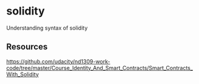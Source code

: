 # solidity
Understanding syntax of solidity


## Resources

https://github.com/udacity/nd1309-work-code/tree/master/Course_Identity_And_Smart_Contracts/Smart_Contracts_With_Solidity
